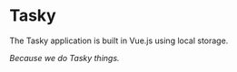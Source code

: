 # Tasky
The Tasky application is built in Vue.js using local storage.

_Because we do Tasky things._
